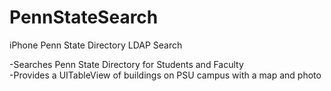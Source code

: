 PennStateSearch
===============

iPhone Penn State Directory LDAP Search

-Searches Penn State Directory for Students and Faculty<br>
-Provides a UITableView of buildings on PSU campus with a map and photo
